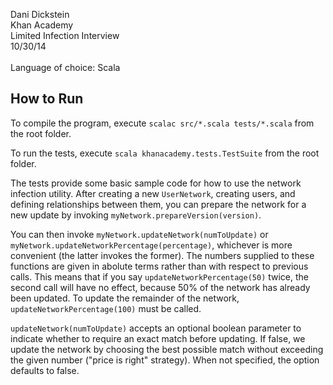 Dani Dickstein<br />
Khan Academy<br />
Limited Infection Interview<br />
10/30/14
<br /><br />
Language of choice: Scala

## How to Run
  To compile the program, execute `scalac src/*.scala tests/*.scala` from the root folder.

  To run the tests, execute `scala khanacademy.tests.TestSuite` from the root folder.

  The tests provide some basic sample code for how to use the network infection
  utility.  After creating a new `UserNetwork`, creating users, and defining
  relationships between them, you can prepare the network for a new update
  by invoking `myNetwork.prepareVersion(version)`.

  You can then invoke `myNetwork.updateNetwork(numToUpdate)` or 
  `myNetwork.updateNetworkPercentage(percentage)`, whichever is more
  convenient (the latter invokes the former).  The numbers supplied to these
  functions are given in abolute terms rather than with respect to previous
  calls.  This means that if you say `updateNetworkPercentage(50)` twice, the
  second call will have no effect, because 50% of the network has already been
  updated.  To update the remainder of the network,
  `updateNetworkPercentage(100)` must be called.

  `updateNetwork(numToUpdate)` accepts an optional boolean parameter to
  indicate whether to require an exact match before updating.  If false, we
  update the network by choosing the best possible match without exceeding the
  given number ("price is right" strategy).  When not specified, the option
  defaults to false.
